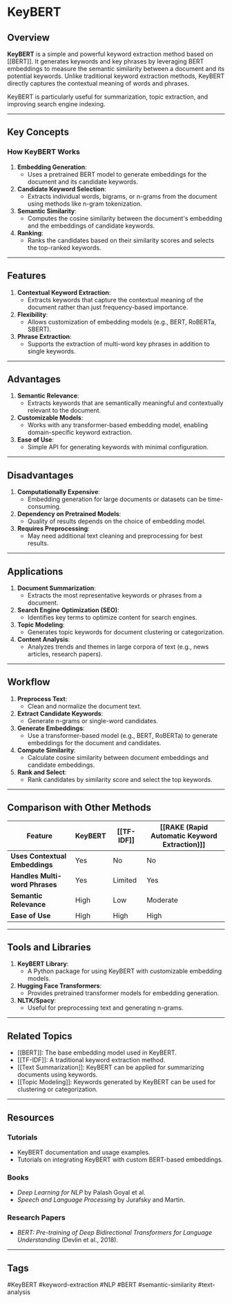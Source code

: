 # KeyBERT
## Overview

**KeyBERT** is a simple and powerful keyword extraction method based on [[BERT]]. It generates keywords and key phrases by leveraging BERT embeddings to measure the semantic similarity between a document and its potential keywords. Unlike traditional keyword extraction methods, KeyBERT directly captures the contextual meaning of words and phrases.

KeyBERT is particularly useful for summarization, topic extraction, and improving search engine indexing.

---

## Key Concepts

### How KeyBERT Works
1. **Embedding Generation**:
   - Uses a pretrained BERT model to generate embeddings for the document and its candidate keywords.
2. **Candidate Keyword Selection**:
   - Extracts individual words, bigrams, or n-grams from the document using methods like n-gram tokenization.
3. **Semantic Similarity**:
   - Computes the cosine similarity between the document's embedding and the embeddings of candidate keywords.
4. **Ranking**:
   - Ranks the candidates based on their similarity scores and selects the top-ranked keywords.

---

## Features

1. **Contextual Keyword Extraction**:
   - Extracts keywords that capture the contextual meaning of the document rather than just frequency-based importance.
2. **Flexibility**:
   - Allows customization of embedding models (e.g., BERT, RoBERTa, SBERT).
3. **Phrase Extraction**:
   - Supports the extraction of multi-word key phrases in addition to single keywords.

---

## Advantages

1. **Semantic Relevance**:
   - Extracts keywords that are semantically meaningful and contextually relevant to the document.
2. **Customizable Models**:
   - Works with any transformer-based embedding model, enabling domain-specific keyword extraction.
3. **Ease of Use**:
   - Simple API for generating keywords with minimal configuration.

---

## Disadvantages

1. **Computationally Expensive**:
   - Embedding generation for large documents or datasets can be time-consuming.
2. **Dependency on Pretrained Models**:
   - Quality of results depends on the choice of embedding model.
3. **Requires Preprocessing**:
   - May need additional text cleaning and preprocessing for best results.

---

## Applications

1. **Document Summarization**:
   - Extracts the most representative keywords or phrases from a document.
2. **Search Engine Optimization (SEO)**:
   - Identifies key terms to optimize content for search engines.
3. **Topic Modeling**:
   - Generates topic keywords for document clustering or categorization.
4. **Content Analysis**:
   - Analyzes trends and themes in large corpora of text (e.g., news articles, research papers).

---

## Workflow

1. **Preprocess Text**:
   - Clean and normalize the document text.
2. **Extract Candidate Keywords**:
   - Generate n-grams or single-word candidates.
3. **Generate Embeddings**:
   - Use a transformer-based model (e.g., BERT, RoBERTa) to generate embeddings for the document and candidates.
4. **Compute Similarity**:
   - Calculate cosine similarity between document embeddings and candidate embeddings.
5. **Rank and Select**:
   - Rank candidates by similarity score and select the top keywords.

---

## Comparison with Other Methods

| Feature                        | KeyBERT | [[TF-IDF]] | [[RAKE (Rapid Automatic Keyword Extraction)]] |
| ------------------------------ | ------- | ---------- | --------------------------------------------- |
| **Uses Contextual Embeddings** | Yes     | No         | No                                            |
| **Handles Multi-word Phrases** | Yes     | Limited    | Yes                                           |
| **Semantic Relevance**         | High    | Low        | Moderate                                      |
| **Ease of Use**                | High    | High       | High                                          |

---

## Tools and Libraries

1. **KeyBERT Library**:
   - A Python package for using KeyBERT with customizable embedding models.
2. **Hugging Face Transformers**:
   - Provides pretrained transformer models for embedding generation.
3. **NLTK/Spacy**:
   - Useful for preprocessing text and generating n-grams.

---

## Related Topics

- [[BERT]]: The base embedding model used in KeyBERT.
- [[TF-IDF]]: A traditional keyword extraction method.
- [[Text Summarization]]: KeyBERT can be applied for summarizing documents using keywords.
- [[Topic Modeling]]: Keywords generated by KeyBERT can be used for clustering or categorization.

---

## Resources

### Tutorials
- KeyBERT documentation and usage examples.
- Tutorials on integrating KeyBERT with custom BERT-based embeddings.

### Books
- *Deep Learning for NLP* by Palash Goyal et al.
- *Speech and Language Processing* by Jurafsky and Martin.

### Research Papers
- *BERT: Pre-training of Deep Bidirectional Transformers for Language Understanding* (Devlin et al., 2018).

---

## Tags
#KeyBERT #keyword-extraction #NLP #BERT #semantic-similarity #text-analysis